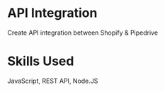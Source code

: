 # API Integration

Create API integration between Shopify & Pipedrive

# Skills Used

JavaScript, REST API, Node.JS
